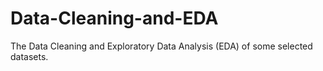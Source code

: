 # Data-Cleaning-and-EDA
The Data Cleaning and Exploratory Data Analysis (EDA) of some selected datasets.
